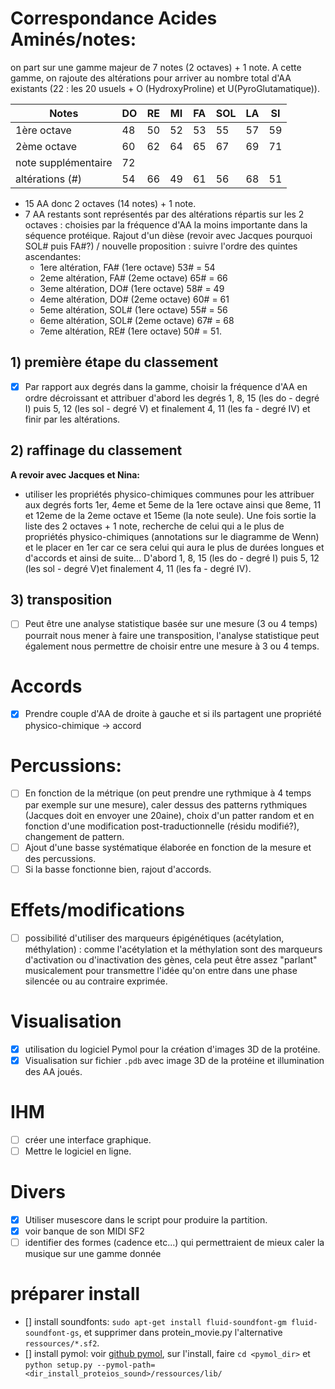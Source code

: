 # Correspondance Acides Aminés/notes:
on part sur une gamme majeur de 7 notes (2 octaves) + 1 note. A cette gamme, on rajoute des altérations pour arriver au nombre total d'AA existants (22 : les 20 usuels + O (HydroxyProline) et U(PyroGlutamatique)).

Notes|DO|RE|MI|FA|SOL|LA|SI
---|---|---|---|---|---|---|---
1ère octave|48|50|52|53|55|57|59
2ème octave|60|62|64|65|67|69|71
note supplémentaire|72||||||
altérations (#)|54|66|49|61|56|68|51

- 15 AA donc 2 octaves (14 notes) + 1 note.
- 7 AA restants sont représentés par des altérations répartis sur les 2 octaves : choisies par la fréquence d'AA la moins importante dans la séquence protéique.
Rajout d'un dièse (revoir avec Jacques pourquoi SOL# puis FA#?) / nouvelle proposition : suivre l'ordre des quintes ascendantes:
  - 1ere altération, FA# (1ere octave) 53# = 54
  - 2eme altération, FA# (2eme octave) 65# = 66
  - 3eme altération, DO# (1ere octave) 58# = 49
  - 4eme altération, DO# (2eme octave) 60# = 61
  - 5eme altération, SOL# (1ere octave) 55# = 56
  - 6eme altération, SOL# (2eme octave) 67# = 68
  - 7eme altération, RE# (1ere octave) 50# = 51.

## 1) première étape du classement
- [x] Par rapport aux degrés dans la gamme, choisir la fréquence d'AA en ordre décroissant et attribuer d'abord les degrés 1, 8, 15 (les do - degré I) puis 5, 12 (les sol - degré V) et finalement 4, 11 (les fa - degré IV) et finir par les altérations.

## 2) raffinage du classement
**A revoir avec Jacques et Nina:**
-  utiliser les propriétés physico-chimiques communes pour les attribuer aux degrés forts 1er, 4eme et 5eme de la 1ere octave ainsi que 8eme, 11 et 12eme de la 2eme octave et 15eme (la note seule). Une fois sortie la liste des 2 octaves + 1 note, recherche de celui qui a le plus de propriétés physico-chimiques (annotations sur le diagramme de Wenn) et le placer en 1er car ce sera celui qui aura le plus de durées longues et d'accords et ainsi de suite... D'abord 1, 8, 15 (les do - degré I) puis 5, 12 (les sol - degré V)et finalement 4, 11 (les fa - degré IV).

## 3) transposition
- [ ] Peut être une analyse statistique basée sur une mesure (3 ou 4 temps) pourrait nous mener à faire une transposition, l'analyse statistique peut également nous permettre de choisir entre une mesure à 3 ou 4 temps.

# Accords
- [x] Prendre couple d'AA de droite à gauche et si ils partagent une propriété physico-chimique -> accord

# Percussions:
- [ ] En fonction de la métrique (on peut prendre une rythmique à 4 temps par exemple sur une mesure), caler dessus des patterns rythmiques (Jacques doit en envoyer une 20aine), choix d'un patter random et en fonction d'une modification post-traductionnelle (résidu modifié?), changement de pattern.
- [ ] Ajout d'une basse systématique élaborée en fonction de la mesure et des percussions.
- [ ] Si la basse fonctionne bien, rajout d'accords.

# Effets/modifications
- [ ] possibilité d'utiliser des marqueurs épigénétiques (acétylation, méthylation) : comme l'acétylation et la méthylation sont des marqueurs d'activation ou d'inactivation des gènes, cela peut être assez "parlant" musicalement pour transmettre l'idée qu'on entre dans une phase silencée ou au contraire exprimée.

# Visualisation
- [x] utilisation du logiciel Pymol pour la création d'images 3D de la protéine.
- [x] Visualisation sur fichier `.pdb` avec image 3D de la protéine et illumination des AA joués.

# IHM
- [ ] créer une interface graphique.
- [ ] Mettre le logiciel en ligne.

# Divers
- [x] Utiliser musescore dans le script pour produire la partition.
- [X] voir banque de son MIDI SF2
- [ ] identifier des formes (cadence etc...) qui permettraient de mieux caler la musique sur une gamme donnée

# préparer install
- [] install soundfonts: `sudo apt-get install fluid-soundfont-gm fluid-soundfont-gs`, et supprimer dans protein_movie.py l'alternative `ressources/*.sf2`.
- [] install pymol: voir [github pymol](https://github.com/schrodinger/pymol-open-source), sur l'install, faire `cd <pymol_dir>` et `python setup.py --pymol-path=<dir_install_proteios_sound>/ressources/lib/`
